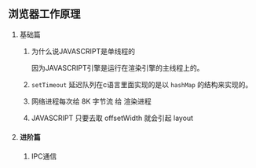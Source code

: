 ## 浏览器工作原理
1. 基础篇

   1. 为什么说JAVASCRIPT是单线程的

      因为JAVASCRIPT引擎是运行在渲染引擎的主线程上的。

   2. `setTimeout` 延迟队列在c语言里面实现的是以 `hashMap` 的结构来实现的。

   3. 网络进程每次给 8K 字节流 给 渲染进程

   4. JAVASCRIPT 只要去取 offsetWidth 就会引起 layout

2. #### 进阶篇

   1. IPC通信

